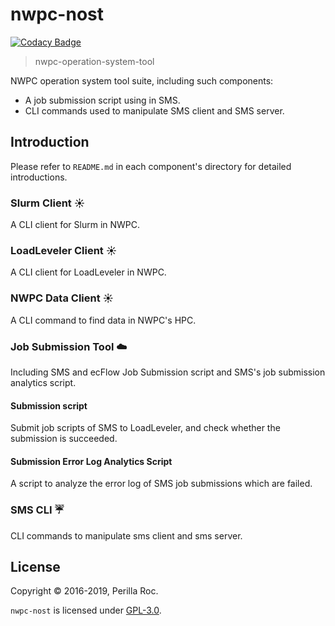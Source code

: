 # nwpc-nost

[![Codacy Badge](https://api.codacy.com/project/badge/Grade/707d50ccf05b4648af89622487a69f25)](https://www.codacy.com/app/perillaroc/nwpc-nost?utm_source=github.com&amp;utm_medium=referral&amp;utm_content=perillaroc/nwpc-nost&amp;utm_campaign=Badge_Grade)

> nwpc-operation-system-tool

NWPC operation system tool suite, including such components:

* A job submission script using in SMS.
* CLI commands used to manipulate SMS client and SMS server.

## Introduction

Please refer to `README.md` in each component's directory for detailed introductions.

### Slurm Client :sunny:

A CLI client for Slurm in NWPC.

### LoadLeveler Client :sunny:

A CLI client for LoadLeveler in NWPC.

### NWPC Data Client :sunny:

A CLI command to find data in NWPC's HPC.

### Job Submission Tool :cloud:

Including SMS and ecFlow Job Submission script and SMS's job submission analytics script.

#### Submission script

Submit job scripts of SMS to LoadLeveler, and check whether the submission is succeeded.

#### Submission Error Log Analytics Script

A script to analyze the error log of SMS job submissions which are failed.

### SMS CLI :umbrella:

CLI commands to manipulate sms client and sms server.

## License

Copyright &copy; 2016-2019, Perilla Roc.

`nwpc-nost` is licensed under [GPL-3.0](#).

[GPL-3.0]: http://www.gnu.org/licenses/gpl-3.0.en.html
